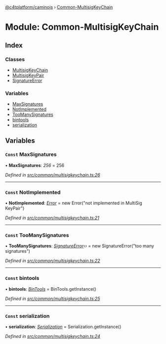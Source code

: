[@c4tplatform/caminojs](../api.md) › [Common-MultisigKeyChain](common_multisigkeychain.md)

# Module: Common-MultisigKeyChain

## Index

### Classes

* [MultisigKeyChain](../classes/common_multisigkeychain.multisigkeychain.md)
* [MultisigKeyPair](../classes/common_multisigkeychain.multisigkeypair.md)
* [SignatureError](../classes/common_multisigkeychain.signatureerror.md)

### Variables

* [MaxSignatures](common_multisigkeychain.md#const-maxsignatures)
* [NotImplemented](common_multisigkeychain.md#const-notimplemented)
* [TooManySignatures](common_multisigkeychain.md#const-toomanysignatures)
* [bintools](common_multisigkeychain.md#const-bintools)
* [serialization](common_multisigkeychain.md#const-serialization)

## Variables

### `Const` MaxSignatures

• **MaxSignatures**: *256* = 256

*Defined in [src/common/multisigkeychain.ts:26](https://github.com/chain4travel/caminojs/blob/ac57b5af/src/common/multisigkeychain.ts#L26)*

___

### `Const` NotImplemented

• **NotImplemented**: *[Error](../classes/src_utils.caminoerror.md#static-error)* = new Error("not implemented in MultiSig KeyPair")

*Defined in [src/common/multisigkeychain.ts:21](https://github.com/chain4travel/caminojs/blob/ac57b5af/src/common/multisigkeychain.ts#L21)*

___

### `Const` TooManySignatures

• **TooManySignatures**: *[SignatureError](../classes/common_multisigkeychain.signatureerror.md)‹›* = new SignatureError("too many signatures")

*Defined in [src/common/multisigkeychain.ts:22](https://github.com/chain4travel/caminojs/blob/ac57b5af/src/common/multisigkeychain.ts#L22)*

___

### `Const` bintools

• **bintools**: *[BinTools](../classes/utils_bintools.bintools.md)* = BinTools.getInstance()

*Defined in [src/common/multisigkeychain.ts:25](https://github.com/chain4travel/caminojs/blob/ac57b5af/src/common/multisigkeychain.ts#L25)*

___

### `Const` serialization

• **serialization**: *[Serialization](../classes/utils_serialization.serialization.md)* = Serialization.getInstance()

*Defined in [src/common/multisigkeychain.ts:24](https://github.com/chain4travel/caminojs/blob/ac57b5af/src/common/multisigkeychain.ts#L24)*
